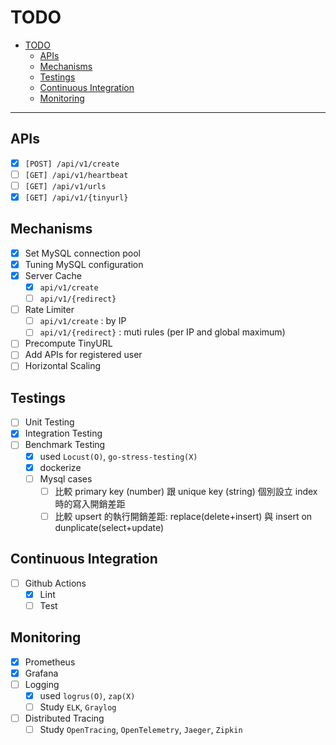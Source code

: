 # TODO

- [TODO](#todo)
  - [APIs](#apis)
  - [Mechanisms](#mechanisms)
  - [Testings](#testings)
  - [Continuous Integration](#continuous-integration)
  - [Monitoring](#monitoring)

---

## APIs

- [x] `[POST] /api/v1/create`
- [ ] `[GET] /api/v1/heartbeat`
- [ ] `[GET] /api/v1/urls`
- [x] `[GET] /api/v1/{tinyurl}`

## Mechanisms

- [x] Set MySQL connection pool
- [x] Tuning MySQL configuration
- [x] Server Cache
  - [x] `api/v1/create`
  - [ ] `api/v1/{redirect}`
- [ ] Rate Limiter
  - [ ] `api/v1/create` : by IP
  - [ ] `api/v1/{redirect}` : muti rules (per IP and global maximum)
- [ ] Precompute TinyURL
- [ ] Add APIs for registered user
- [ ] Horizontal Scaling

## Testings

- [ ] Unit Testing
- [x] Integration Testing
- [ ] Benchmark Testing
  - [x] used `Locust(O)`, `go-stress-testing(X)`
  - [x] dockerize
  - [ ] Mysql cases
    - [ ] 比較 primary key (number) 跟 unique key (string) 個別設立 index 時的寫入開銷差距
    - [ ] 比較 upsert 的執行開銷差距: replace(delete+insert) 與 insert on dunplicate(select+update)

## Continuous Integration
- [ ] Github Actions
  - [x] Lint
  - [ ] Test

## Monitoring

- [x] Prometheus
- [x] Grafana
- [ ] Logging
  - [x] used `logrus(O)`, `zap(X)`
  - [ ] Study `ELK`, `Graylog`
- [ ] Distributed Tracing
  - [ ] Study `OpenTracing`, `OpenTelemetry`, `Jaeger`, `Zipkin`
